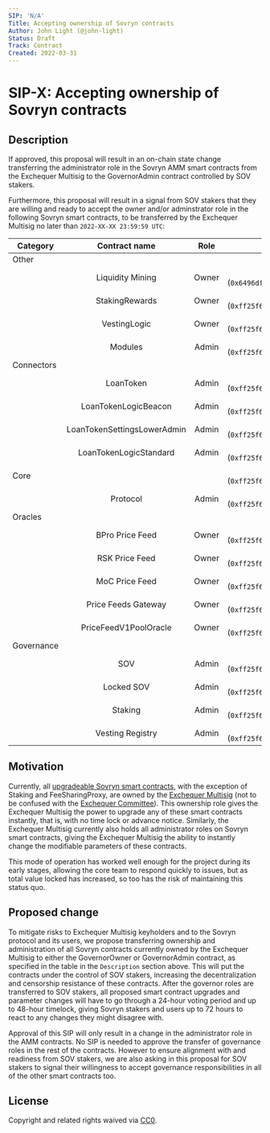 ```yaml
---
SIP: 'N/A'
Title: Accepting ownership of Sovryn contracts
Author: John Light (@john-light)
Status: Draft
Track: Contract
Created: 2022-03-31
---
```


# SIP-X: Accepting ownership of Sovryn contracts  

## Description  

If approved, this proposal will result in an on-chain state change transferring the administrator role in the Sovryn AMM smart contracts from the Exchequer Multisig to the GovernorAdmin contract controlled by SOV stakers.

Furthermore, this proposal will result in a signal from SOV stakers that they are willing and ready to accept the owner and/or adminstrator role in the following Sovryn smart contracts, to be transferred by the Exchequer Multisig no later than `2022-XX-XX 23:59:59 UTC`:

|	Category        	| Contract name	              | Role  | New governor                                                 |
| ----------------- |:---------------------------:|:-----:|:------------------------------------------------------------:|
| Other             |                             |       |                                                              |
|                   |	Liquidity Mining            | Owner	| GovernorOwner (`0x6496df39d000478a7a7352c01e0e713835051ccd`) |
|                   |	StakingRewards              | Owner	| GovernorAdmin (`0xff25f66b7d7f385503d70574ae0170b6b1622dad`) |
|                   |	VestingLogic                | Owner	| GovernorAdmin (`0xff25f66b7d7f385503d70574ae0170b6b1622dad`) |
|                   |	Modules                     | Admin	| GovernorAdmin (`0xff25f66b7d7f385503d70574ae0170b6b1622dad`) |
| Connectors        |                             |       |                                                              |
|                   |	LoanToken                   | Admin	| GovernorAdmin (`0xff25f66b7d7f385503d70574ae0170b6b1622dad`) |
|                   |	LoanTokenLogicBeacon        | Admin	| GovernorAdmin (`0xff25f66b7d7f385503d70574ae0170b6b1622dad`) |
|                   |	LoanTokenSettingsLowerAdmin | Admin	| GovernorAdmin (`0xff25f66b7d7f385503d70574ae0170b6b1622dad`) |
|                   |	LoanTokenLogicStandard      | Admin	| GovernorAdmin (`0xff25f66b7d7f385503d70574ae0170b6b1622dad`) |
| Core              |	                            |     	| GovernorAdmin (`0xff25f66b7d7f385503d70574ae0170b6b1622dad`) |
|                   |	Protocol                    | Admin	| GovernorAdmin (`0xff25f66b7d7f385503d70574ae0170b6b1622dad`) |
| Oracles           |	                            |     	|                                                              |
|                   |	BPro Price Feed             | Owner	| GovernorAdmin (`0xff25f66b7d7f385503d70574ae0170b6b1622dad`) |
|                   |	RSK Price Feed              | Owner	| GovernorAdmin (`0xff25f66b7d7f385503d70574ae0170b6b1622dad`) |
|                   |	MoC Price Feed              | Owner	| GovernorAdmin (`0xff25f66b7d7f385503d70574ae0170b6b1622dad`) |
|                   |	Price Feeds Gateway         | Owner	| GovernorAdmin (`0xff25f66b7d7f385503d70574ae0170b6b1622dad`) |
|                   |	PriceFeedV1PoolOracle       | Owner	| GovernorAdmin (`0xff25f66b7d7f385503d70574ae0170b6b1622dad`) |
| Governance        |	                            |      	|                                                              |
|                   | SOV                         | Admin | GovernorAdmin (`0xff25f66b7d7f385503d70574ae0170b6b1622dad`) |
|                   | Locked SOV                  | Admin | GovernorAdmin (`0xff25f66b7d7f385503d70574ae0170b6b1622dad`) |
|                   | Staking                     | Admin | GovernorAdmin (`0xff25f66b7d7f385503d70574ae0170b6b1622dad`) |
|                   | Vesting Registry            | Admin | GovernorAdmin (`0xff25f66b7d7f385503d70574ae0170b6b1622dad`) |

## Motivation

Currently, all [upgradeable Sovryn smart contracts](https://docs.google.com/document/d/1gGY4Rua_FVBZCJCftzf14cD4c6kqg6VTr9g-9-uDCA0/edit), with the exception of Staking and FeeSharingProxy, are owned by the [Exchequer Multisig](https://github.com/DistributedCollective/SIPS/blob/main/SIP-0007.md) (not to be confused with the [Exchequer Committee](https://github.com/DistributedCollective/SIPS/blob/main/SIP-0041.md)). This ownership role gives the Exchequer Multisig the power to upgrade any of these smart contracts instantly, that is, with no time lock or advance notice. Similarly, the Exchequer Multisig currently also holds all administrator roles on Sovryn smart contracts, giving the Exchequer Multisig the ability to instantly change the modifiable parameters of these contracts.

This mode of operation has worked well enough for the project during its early stages, allowing the core team to respond quickly to issues, but as total value locked has increased, so too has the risk of maintaining this status quo.
 
## Proposed change

To mitigate risks to Exchequer Multisig keyholders and to the Sovryn protocol and its users, we propose transferring ownership and administration of all Sovryn contracts currently owned by the Exchequer Multisig to either the GovernorOwner or GovernorAdmin contract, as specified in the table in the `Description` section above. This will put the contracts under the control of SOV stakers, increasing the decentralization and censorship resistance of these contracts. After the governor roles are transferred to SOV stakers, all proposed smart contract upgrades and parameter changes will have to go through a 24-hour voting period and up to 48-hour timelock, giving Sovryn stakers and users up to 72 hours to react to any changes they might disagree with.

Approval of this SIP will only result in a change in the administrator role in the AMM contracts. No SIP is needed to approve the transfer of governance roles in the rest of the contracts. However to ensure alignment with and readiness from SOV stakers, we are also asking in this proposal for SOV stakers to signal their willingness to accept governance responsibilities in all of the other smart contracts too.

## License
Copyright and related rights waived via [CC0](https://creativecommons.org/publicdomain/zero/1.0/).
